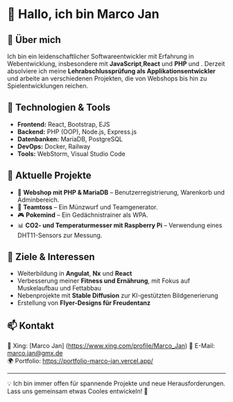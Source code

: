 # 👋 Hallo, ich bin Marco Jan

## 🚀 Über mich
Ich bin ein leidenschaftlicher Softwareentwickler mit Erfahrung in Webentwicklung, insbesondere mit **JavaScript**,**React** und **PHP** und . Derzeit absolviere ich meine **Lehrabschlussprüfung als Applikationsentwickler** und arbeite an verschiedenen Projekten, die von Webshops bis hin zu Spielentwicklungen reichen.

## 🔧 Technologien & Tools
- **Frontend:** React, Bootstrap, EJS
- **Backend:** PHP (OOP), Node.js, Express.js
- **Datenbanken:** MariaDB, PostgreSQL
- **DevOps:** Docker, Railway
- **Tools:** WebStorm, Visual Studio Code

## 📌 Aktuelle Projekte
- 🛒 **Webshop mit PHP & MariaDB** – Benutzerregistrierung, Warenkorb und Adminbereich.
- 🎲 **Teamtoss** – Ein Münzwurf und Teamgenerator. 
- 🎮 **Pokemind** – Ein Gedächnistrainer als WPA.
- 📊 **CO2- und Temperaturmesser mit Raspberry Pi** – Verwendung eines DHT11-Sensors zur Messung.

## 🎯 Ziele & Interessen
- Weiterbildung in **Angulat**, **Nx** und **React**
- Verbesserung meiner **Fitness und Ernährung**, mit Fokus auf Muskelaufbau und Fettabbau
- Nebenprojekte mit **Stable Diffusion** zur KI-gestützten Bildgenerierung
- Erstellung von **Flyer-Designs für Freudentanz**

## 📫 Kontakt
📍 Xing: [Marco Jan] (https://www.xing.com/profile/Marco_Jan) 
📧 E-Mail: marco.jan@gmx.de  
🌍 Portfolio: https://portfolio-marco-jan.vercel.app/

---
💡 Ich bin immer offen für spannende Projekte und neue Herausforderungen. Lass uns gemeinsam etwas Cooles entwickeln! 🚀